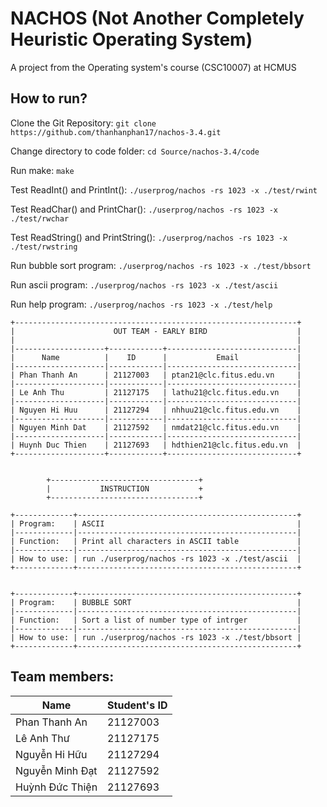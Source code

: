 ﻿# NACHOS (Not Another Completely Heuristic Operating System)
A project from the Operating system's course (CSC10007) at HCMUS

## How to run?
Clone the Git Repository:
`git clone https://github.com/thanhanphan17/nachos-3.4.git`

Change directory to code folder:
`cd Source/nachos-3.4/code`

Run make:
`make`

Test ReadInt() and PrintInt():
`./userprog/nachos -rs 1023 -x ./test/rwint`

Test ReadChar() and PrintChar():
`./userprog/nachos -rs 1023 -x ./test/rwchar`

Test ReadString() and PrintString():
`./userprog/nachos -rs 1023 -x ./test/rwstring`

Run bubble sort program:
`./userprog/nachos -rs 1023 -x ./test/bbsort`

Run ascii program:
`./userprog/nachos -rs 1023 -x ./test/ascii`

Run help program:
`./userprog/nachos -rs 1023 -x ./test/help`

	+---------------------------------------------------------------+
	|                      OUT TEAM - EARLY BIRD                    |
	|                                                               |
	|--------------------+------------+-----------------------------|
	|      Name          |    ID      |           Email             |
	|--------------------|------------|-----------------------------|
	| Phan Thanh An      | 21127003   | ptan21@clc.fitus.edu.vn     |
	|--------------------|------------|-----------------------------|
	| Le Anh Thu         | 21127175   | lathu21@clc.fitus.edu.vn    |
	|--------------------|------------|-----------------------------|
	| Nguyen Hi Huu      | 21127294   | nhhuu21@clc.fitus.edu.vn    |
	|--------------------|------------|-----------------------------|
	| Nguyen Minh Dat    | 21127592   | nmdat21@clc.fitus.edu.vn    |
	|--------------------|------------|-----------------------------|
	| Huynh Duc Thien    | 21127693   | hdthien21@clc.fitus.edu.vn  |
	+--------------------+------------+-----------------------------+


			+---------------------------------+
			|           INSTRUCTION           +
			+---------------------------------+

	+-------------+-------------------------------------------------+
	| Program:    | ASCII                                           |
	|-------------|-------------------------------------------------|
	| Function:   | Print all characters in ASCII table             |
	|-------------|-------------------------------------------------|
	| How to use: | run ./userprog/nachos -rs 1023 -x ./test/ascii  |
	+-------------+-------------------------------------------------+


	+-------------+-------------------------------------------------+
	| Program:    | BUBBLE SORT                                     |
	|-------------|-------------------------------------------------|
	| Function:   | Sort a list of number type of intrger           |
	|-------------|-------------------------------------------------|
	| How to use: | run ./userprog/nachos -rs 1023 -x ./test/bbsort |
	+-------------+-------------------------------------------------+


## Team members:
| Name              | Student's ID|
| ------------------| --------    |
| Phan Thanh An     | 21127003    |
| Lê Anh Thư        | 21127175    |
| Nguyễn Hi Hữu     | 21127294    |
| Nguyễn Minh Đạt   | 21127592    |
| Huỳnh Đức Thiện   | 21127693    |
